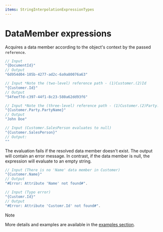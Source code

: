 ```yaml
---
items: StringInterpolationExpressionTypes
---
```


# DataMember expressions

Acquires a data member according to the object's context by the passed `reference`. 
```cs
// Input
"{DocumentId}"
// Output
"6d954d04-105b-4277-ad2c-6a9a80076a63"

// Input *Note the (two-level) reference path - (1)Customer.(2)Id
"{Customer.Id}"
// Output
"54feef7d-c397-44f1-8c23-580a62dd93f6"

// Input *Note the (three-level) reference path - (1)Customer.(2)Party.(3)PartyName
"{Customer.Party.PartyName}"
// Output
"John Doe" 

// Input (Customer.SalesPerson evaluates to null)
"{Customer.SalesPerson}"
// Output:
""
```

The evaluation fails if the resolved data member doesn't exist. The output will contain an error message. In contrast, if the data member is null, the expression will evaluate to an empty string.
```cs
// Input (There is no 'Name' data member in Customer)
"{Customer.Name}"
// Output
"#Error: Attribute 'Name' not found#".

// Input (Typo error)
"{Customr.Id}"
// Output
"#Error: Attribute 'Customr.Id' not found#".
```

> [!NOTE]
> More details and examples are available in the [examples section](../examples/data-member.md).